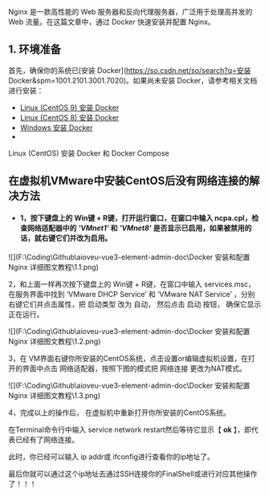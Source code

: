Nginx 是一款高性能的 Web 服务器和反向代理服务器，广泛用于处理高并发的 Web 流量。在这篇文章中，通过 Docker 快速安装并配置 Nginx。

## 1. 环境准备



首先，确保你的系统已[安装 Docker](https://so.csdn.net/so/search?q=安装 Docker&spm=1001.2101.3001.7020)。如果尚未安装 Docker，请参考相关文档进行安装：

- [Linux (CentOS 9) 安装 Docker](https://blog.csdn.net/u013737132/article/details/144062709)
- [Linux (CentOS 8) 安装 Docker](https://blog.csdn.net/u013737132/article/details/145055134)
- [Windows 安装 Docker](https://youlai.blog.csdn.net/article/details/145053548)
- 

Linux (CentOS) 安装 Docker 和 Docker Compose



## 在虚拟机VMware中安装CentOS后没有网络连接的解决方法



- #### 1，按下键盘上的 Win键 + R键，打开运行窗口，在窗口中输入 ncpa.cpl，检查网络适配器中的 *'VMnet1'* 和 *'VMnet8'* 是否显示已启用，如果被禁用的话，就右键它们并改为启用。

![](F:\Coding\Github\aioveu-vue3-element-admin-doc\Docker 安装和配置 Nginx 详细图文教程\1.1.png)



2，和上面一样再次按下键盘上的 Win键 + R键，在窗口中输入  services.msc，在服务界面中找到 ‘VMware DHCP Service’ 和 ‘VMware NAT Service’ ，分别右键它们并点击属性，把 启动类型 改为 自动， 然后点击 启动 按钮， 确保它显示 正在运行。



![](F:\Coding\Github\aioveu-vue3-element-admin-doc\Docker 安装和配置 Nginx 详细图文教程\1.2.png)



3，在 VM界面右键你所安装的CentOS系统，点击设置or编辑虚拟机设置，在打开的界面中点击 网络适配器，按照下图的模式把 网络连接 更改为NAT模式。

![](F:\Coding\Github\aioveu-vue3-element-admin-doc\Docker 安装和配置 Nginx 详细图文教程\1.3.png)

4，完成以上的操作后， 在虚拟机中重新打开你所安装的CentOS系统。

在Terminal命令行中输入 service network restart然后等待它显示【 **ok** 】，即代表已经有了网络连接。

此时，你已经可以输入 ip addr或 ifconfig进行查看你的ip地址了。

最后你就可以通过这个ip地址去通过SSH连接你的FinalShell或进行对应其他操作了！！！
